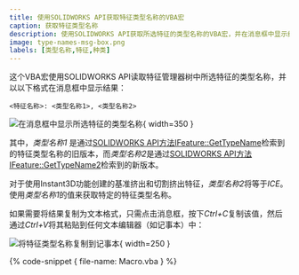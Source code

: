 ```yaml
---
title: 使用SOLIDWORKS API获取特征类型名称的VBA宏
caption: 获取特征类型名称
description: 使用SOLIDWORKS API获取所选特征的类型名称的VBA宏，并在消息框中显示结果
image: type-names-msg-box.png
labels: [类型名称,特征,种类]
---
```

这个VBA宏使用SOLIDWORKS API读取特征管理器树中所选特征的类型名称，并以以下格式在消息框中显示结果：

~~~
<特征名称>: <类型名称1>, <类型名称2>
~~~

![在消息框中显示所选特征的类型名称](type-names-msg-box.png){ width=350 }

其中，*类型名称1* 是通过[SOLIDWORKS API方法IFeature::GetTypeName](https://help.solidworks.com/2016/english/api/sldworksapi/solidworks.interop.sldworks~solidworks.interop.sldworks.ifeature~gettypename.html)检索到的特征类型名称的旧版本，而*类型名称2*是通过[SOLIDWORKS API方法IFeature::GetTypeName2](https://help.solidworks.com/2016/english/api/sldworksapi/solidworks.interop.sldworks~solidworks.interop.sldworks.ifeature~gettypename2.html)检索到的新版本。

对于使用Instant3D功能创建的基准挤出和切割挤出特征，*类型名称2*将等于*ICE*。使用*类型名称1*的值来获取特定的特征类型名称。

如果需要将结果复制为文本格式，只需点击消息框，按下*Ctrl+C*复制该值，然后通过*Ctrl+V*将其粘贴到任何文本编辑器（如记事本）中：

![将特征类型名称复制到记事本](type-name-msg-clipboard.png){ width=250 }

{% code-snippet { file-name: Macro.vba } %}
